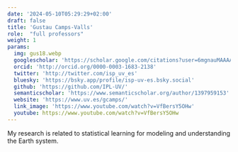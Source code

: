 ```yaml
---
date: '2024-05-10T05:29:29+02:00'
draft: false
title: 'Gustau Camps-Valls'
role:  "full professors"
weight: 1
params:
  img: gus18.webp
  googlescholar: 'https://scholar.google.com/citations?user=6mgnauMAAAAJ'
  orcid: 'http://orcid.org/0000-0003-1683-2138'
  twitter: 'http://twitter.com/isp_uv_es'
  bluesky: 'https://bsky.app/profile/isp-uv-es.bsky.social'
  github: 'https://github.com/IPL-UV/'
  semanticscholar: 'https://www.semanticscholar.org/author/1397959153'
  website: 'https://www.uv.es/gcamps/'
  link_image: 'https://www.youtube.com/watch?v=VfBersY5OHw'
  youtube: https://www.youtube.com/watch?v=VfBersY5OHw
---
```


My research is related to statistical learning for modeling and understanding the Earth system.
